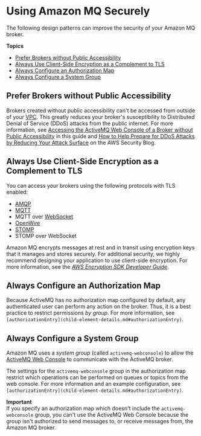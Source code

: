 # Using Amazon MQ Securely<a name="using-amazon-mq-securely"></a>

The following design patterns can improve the security of your Amazon MQ broker\.

**Topics**
+ [Prefer Brokers without Public Accessibility](#prefer-brokers-without-public-accessibility)
+ [Always Use Client\-Side Encryption as a Complement to TLS](#always-use-client-side-encryption-complement-tls)
+ [Always Configure an Authorization Map](#always-configure-authorization-map)
+ [Always Configure a System Group](#always-configure-system-group)

## Prefer Brokers without Public Accessibility<a name="prefer-brokers-without-public-accessibility"></a>

Brokers created without public accessibility can't be accessed from outside of your [VPC](http://docs.aws.amazon.com/AmazonVPC/latest/UserGuide/VPC_Introduction.html)\. This greatly reduces your broker's susceptibility to Distributed Denial of Service \(DDoS\) attacks from the public internet\. For more information, see [Accessing the ActiveMQ Web Console of a Broker without Public Accessibility](accessing-web-console-of-broker-without-private-accessibility.md) in this guide and [How to Help Prepare for DDoS Attacks by Reducing Your Attack Surface](http://aws.amazon.com/blogs/security/how-to-help-prepare-for-ddos-attacks-by-reducing-your-attack-surface/) on the AWS Security Blog\.

## Always Use Client\-Side Encryption as a Complement to TLS<a name="always-use-client-side-encryption-complement-tls"></a>

You can access your brokers using the following protocols with TLS enabled:
+ [AMQP](http://activemq.apache.org/amqp.html)
+ [MQTT](http://activemq.apache.org/mqtt.html)
+ MQTT over [WebSocket](http://activemq.apache.org/websockets.html)
+ [OpenWire](http://activemq.apache.org/openwire.html)
+ [STOMP](http://activemq.apache.org/stomp.html)
+ STOMP over WebSocket

Amazon MQ encrypts messages at rest and in transit using encryption keys that it manages and stores securely\. For additional security, we highly recommend designing your application to use client\-side encryption\. For more information, see the *[AWS Encryption SDK Developer Guide](http://docs.aws.amazon.com/encryption-sdk/latest/developer-guide/)*\.

## Always Configure an Authorization Map<a name="always-configure-authorization-map"></a>

Because ActiveMQ has no authorization map configured by default, any authenticated user can perform any action on the broker\. Thus, it is a best practice to restrict permissions *by group*\. For more information, see `[authorizationEntry](child-element-details.md#authorizationEntry)`\.

## Always Configure a System Group<a name="always-configure-system-group"></a>

Amazon MQ uses a *system group* \(called `activemq-webconsole`\) to allow the [ActiveMQ Web Console](http://activemq.apache.org/web-console.html) to communicate with the ActiveMQ broker\.

The settings for the `activemq-webconsole` group in the authorization map restrict which operations can be performed on queues or topics from the web console\. For more information and an example configuration, see `[authorizationEntry](child-element-details.md#authorizationEntry)`\.

**Important**  
If you specify an authorization map which doesn't include the `activemq-webconsole` group, you can't use the ActiveMQ Web Console because the group isn't authorized to send messages to, or receive messages from, the Amazon MQ broker\.